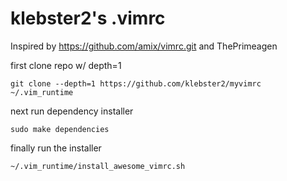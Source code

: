 # klebster2's .vimrc

Inspired by https://github.com/amix/vimrc.git and ThePrimeagen

first clone repo w/ depth=1

`git clone --depth=1 https://github.com/klebster2/myvimrc ~/.vim_runtime`

next run dependency installer

`sudo make dependencies`

finally run the installer

`~/.vim_runtime/install_awesome_vimrc.sh`

